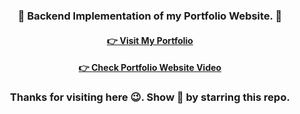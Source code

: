 ### <p align="center"> 🙏 Backend Implementation of my Portfolio Website. 🥳 </p>

#### <p align="center"> [👉 Visit My Portfolio](https://www.samarpandasgupta.com/) </p> 

#### <p align="center"> [👉 Check Portfolio Website Video](https://youtu.be/aZPmXAizpxw) </p>

### <p align="center"> Thanks for visiting here 😉. Show 💝 by starring this repo. </p>
